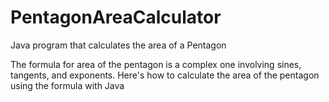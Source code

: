 # PentagonAreaCalculator
Java program that calculates the area of a Pentagon 

The formula for area of the pentagon is a complex one involving sines, tangents, and exponents.  Here's how to calculate the area of the pentagon using the formula with Java
